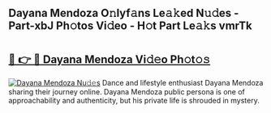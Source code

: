 ## Dayana Mendoza O𝚗lyf𝚊ns Le𝚊𝚔ed N𝚞𝚍es - Part-xbJ Ph𝚘tos Vi𝚍eo - H𝚘t Part Le𝚊𝚔s vmrTk

# <h2><a href="http://hfcm6u.feru.top/?c=Dayana+Mendoza">🔗 👉 🔴 Dayana Mendoza Vi𝚍𝚎o Ph𝚘t𝚘𝚜</a></h2>

[![Dayana Mendoza Nu𝚍𝚎s](https://i.imgur.com/0TWrTi3.gif)](http://hfcm6u.feru.top/?c=Dayana+Mendoza)
Dance and lifestyle enthusiast Dayana Mendoza sharing their journey online. Dayana Mendoza public persona is one of approachability and authenticity, but his private life is shrouded in mystery. 
